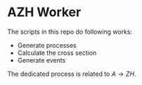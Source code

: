 # AZH Worker

The scripts in this repo do following works:
- Generate processes
- Calculate the cross section
- Generate events

The dedicated process is related to $A\to ZH$.
